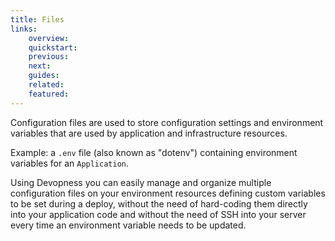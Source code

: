 ```yaml
---
title: Files
links:
    overview:
    quickstart:
    previous:
    next:
    guides:
    related:
    featured:
---
```


Configuration files are used to store configuration settings and environment variables that are used by application and infrastructure resources.

Example: a `.env` file (also known as "dotenv") containing environment variables for an `Application`.

Using Devopness you can easily manage and organize multiple configuration files on your environment resources defining custom variables to be set during a deploy, without the need of hard-coding them directly into your application code and without the need of SSH into your server every time an environment variable needs to be updated.

